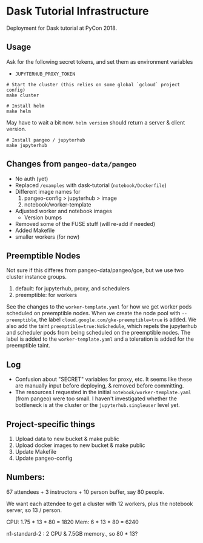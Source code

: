 # Dask Tutorial Infrastructure

Deployment for Dask tutorial at PyCon 2018.

## Usage

Ask for the following secret tokens, and set them as environment variables

- `JUPYTERHUB_PROXY_TOKEN`

```
# Start the cluster (this relies on some global `gcloud` project config)
make cluster

# Install helm
make helm
```

May have to wait a bit now. `helm version` should return a server & client version.

```
# Install pangeo / jupyterhub
make jupyterhub
```

## Changes from `pangeo-data/pangeo`

- No auth (yet)
- Replaced `/examples` with dask-tutorial (`notebook/Dockerfile`)
- Different image names for
    1. pangeo-config > jupyterhub > image
    2. notebook/worker-template
- Adjusted worker and notebook images
    + Version bumps
- Removed some of the FUSE stuff (will re-add if needed)
- Added Makefile
- smaller workers (for now)

## Preemptible Nodes

Not sure if this differes from pangeo-data/pangeo/gce, but we use two cluster instance groups.

1. default: for jupyterhub, proxy, and schedulers
2. preemptible: for workers

See the changes to the `worker-template.yaml` for how we get worker pods scheduled on preemptible nodes.
When we create the node pool with `--preemptible`, the label `cloud.google.com/gke-preemptible=true` is added.
We also add the taint `preemptible=true:NoSchedule`, which repels the jupyterhub and scheduler pods from being
scheduled on the preemptible nodes. The label is added to the `worker-template.yaml` and a toleration
is added for the preemptible taint.

## Log

- Confusion about "SECRET" variables for proxy, etc. It seems like these are manually input before deploying, & removed before committing.
- The resources I requested in the initial `notebook/worker-template.yaml` (from pangeo) were too small. I haven't investigated whether the bottleneck is at the cluster or the `jupyterhub.singleuser` level yet.


## Project-specific things

1. Upload data to new bucket & make public
2. Upload docker images to new bucket & make public
3. Update Makefile
4. Update pangeo-config

## Numbers:

67 attendees + 3 instructors + 10 person buffer, say 80 people.

We want each attendee to get a cluster with 12 workers, plus the notebook server, so 13 / person.

CPU: 1.75 * 13 * 80 = 1820
Mem: 6 * 13 * 80 = 6240

n1-standard-2 : 2 CPU & 7.5GB memory., so 80 * 13?
